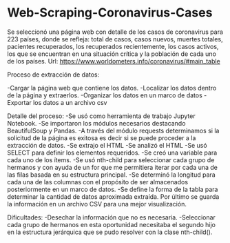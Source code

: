 # Web-Scraping-Coronavirus-Cases

Se seleccionó una página web con detalle de los casos de coronavirus para 223 países, donde se refleja: total de casos, casos nuevos, muertes totales, pacientes recuperados, los recuperados recientemente, los casos activos, los que se encuentran en una situación crítica y la población de cada uno de los países. 
Url: https://www.worldometers.info/coronavirus/#main_table


Proceso de extracción de datos:

-Cargar la página web que contiene los datos.
-Localizar los datos dentro de la página y extraerlos.
-Organizar los datos en un marco de datos
-Exportar los datos a un archivo csv

Detalle del proceso:
-Se usó como herramienta de trabajo Jupyter Notebook.
-Se importaron los módulos necesarios destacando BeautifulSoup  y Pandas.
-A través del módulo requests determinamos si la solicitud de la página es exitosa es decir si se puede proceder a la extracción de datos. 
-Se extrajo el  HTML
-Se analizó el HTML
-Se usó SELECT para definir los elementos requeridos. 
-Se creó una variable para cada uno de los ítems.
-Se usó nth-child para seleccionar cada grupo de hermanos y con ayuda de un for que me permitiera iterar por cada una de las filas basada en su estructura principal. 
-Se determinó la longitud para cada una de las columnas con el propósito de ser almacenados posteriormente en un marco de  datos. 
-Se define la forma de la tabla para determinar la cantidad de datos aproximada extraída. 
Por último se guarda la información en un archivo CSV para una mejor visualización.

Dificultades: 
-Desechar la información que no es necesaria. 
-Seleccionar cada grupo de hermanos en esta oportunidad necesitaba  el segundo hijo en la estructura jerárquica que se pudo resolver con la clase nth-child().

    

